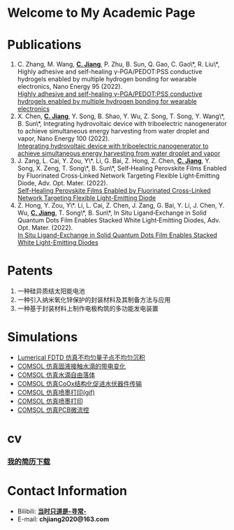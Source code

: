 
<h1> Welcome to My Academic Page</h1>

<h1>Publications</h1>

<ol>
    <li>C. Zhang, M. Wang, <strong><u>C. Jiang</u></strong>, P. Zhu, B. Sun, Q. Gao, C. Gao\*, R. Liu\*, Highly adhesive and self-healing γ-PGA/PEDOT:PSS conductive hydrogels enabled by multiple hydrogen bonding for wearable electronics, Nano Energy 95 (2022).<br>
<a href="http://dx.doi.org/10.1016/j.nanoen.2022.106991"  target="_blank">Highly adhesive and self-healing γ-PGA/PEDOT:PSS conductive hydrogels enabled by multiple hydrogen bonding for wearable electronics</a></li>
    <li>X. Chen, <strong><u>C. Jiang</u></strong>, Y. Song, B. Shao, Y. Wu, Z. Song, T. Song, Y. Wang\*, B. Sun\*, Integrating hydrovoltaic device with triboelectric nanogenerator to achieve simultaneous energy harvesting from water droplet and vapor, Nano Energy 100 (2022).<br>
<a href="http://dx.doi.org/10.1016/j.nanoen.2022.107495" target="_blank">Integrating hydrovoltaic device with triboelectric nanogenerator to achieve simultaneous energy harvesting from water droplet and vapor</a>
    <li>J. Zang, L. Cai, Y. Zou, Y\*. Li, G. Bai, Z. Hong, Z. Chen, <strong><u>C. Jiang</u></strong>, Y. Song, X. Zeng, T. Song\*, B. Sun\*, Self‐Healing Perovskite Films Enabled by Fluorinated Cross‐Linked Network Targeting Flexible Light‐Emitting Diode, Adv. Opt. Mater.  (2022).<br>
     <a href="http://dx.doi.org/10.1002/adom.202200566"        target="_blank">Self-Healing Perovskite Films Enabled by Fluorinated Cross-Linked Network Targeting Flexible Light-Emitting Diode</a>   
    </li>
    <li>Z. Hong, Y. Zou, Y\*. Li, L. Cai, Z. Chen, J. Zang, G. Bai, Y. Li, J. Chen, Y. Wu, <strong><u>C. Jiang</u></strong>, T. Song\*, B. Sun\*, In Situ Ligand‐Exchange in Solid Quantum Dots Film Enables Stacked White Light‐Emitting Diodes, Adv. Opt. Mater.  (2022).<br>
    <a href="http://dx.doi.org/10.1002/adom.202200918"    target="_blank">In Situ Ligand-Exchange in Solid Quantum Dots Film Enables Stacked White Light-Emitting Diodes</a>    
    </li>
</ol>

<h1>Patents</h1>

<ol>
    <li>一种硅异质结太阳能电池</li>
    <li>一种引入纳米氧化锌保护的封装材料及其制备方法与应用</li>
    <li>一种基于封装材料上制作电极构筑的多功能发电装置</li>
</ol>

<h1>Simulations</h1>

<ul>
<li><a href="_picture/blog1.html"> Lumerical FDTD 仿真不均匀量子点不均匀沉积</a></li>
<li><a href="_picture/blog2.html"> COMSOL 仿真固液接触水滴的带电变化</a></li>
<li><a href="_picture/blog3.html"> COMSOL 仿真水滴自由落体</a></li>
<li><a href="_picture/blog4.html"> COMSOL 仿真CoOx结构化促进水伏器件传输</a></li>
<li><a href="_picture/blog5.html"> COMSOL 仿真喷墨打印(gif)</a></li>
<li><a href="_picture/blog6.html"> COMSOL 仿真喷墨打印</a> </li>
<li><a href="_picture/blog7.html"> COMSOL 仿真PCB微流控</a></li>
</ul>

<h1>cv</h1>

<h3><a href="CV.pdf" download>我的简历下载</a></h3>     

<h1>Contact Information</h1>

<ul>
      <li> Bilibili: <strong><a href="https://space.bilibili.com/390423616/channel/seriesdetail?sid=365504&ctype=0" target="_blank">当时只道是-寻常-</a></strong> </li>
      <li> E-mail: <strong>chjiang2020@163.com</strong></li>
</ul>
<div style="margin-top: 100px;"></div>
